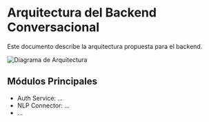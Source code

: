 # Arquitectura del Backend Conversacional

Este documento describe la arquitectura propuesta para el backend.

![Diagrama de Arquitectura](architecture-diagram.png)

## Módulos Principales
- Auth Service: ...
- NLP Connector: ...
- ...

